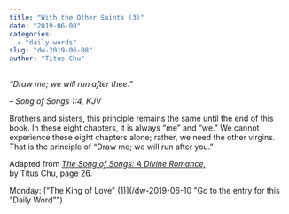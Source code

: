 ```yaml
---
title: "With the Other Saints (3)"
date: "2019-06-08"
categories: 
  - "daily-words"
slug: "dw-2019-06-08"
author: "Titus Chu"
---
```


_“Draw me; we will run after thee.”_

_– Song of Songs 1:4, KJV_

  
Brothers and sisters, this principle remains the same until the end of this book. In these eight chapters, it is always “me” and “we.” We cannot experience these eight chapters alone; rather, we need the other virgins. That is the principle of “Draw me; we will run after you.”

Adapted from _[The Song of Songs: A Divine Romance,](/song-of-songs-dr/)_  
by Titus Chu, page 26.

Monday: [“The King of Love” (1)](/dw-2019-06-10 "Go to the entry for this "Daily Word"")
